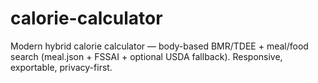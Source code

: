 # calorie-calculator
Modern hybrid calorie calculator — body-based BMR/TDEE + meal/food search (meal.json + FSSAI + optional USDA fallback). Responsive, exportable, privacy-first.
